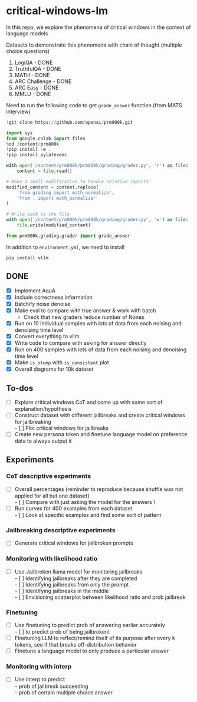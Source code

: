 # critical-windows-lm

In this repo, we explore the phenomena of critical windows in the context of language models

Datasets to demonstrate this phenomena with chain of thought (multiple choice questions)
1. LogiQA - DONE
2. TruthfulQA - DONE
3. MATH - DONE
4. ARC Challenge - DONE
5. ARC Easy - DONE
6. MMLU - DONE

Need to run the following code to get `grade_answer` function (from MATS interview)
```python
!git clone https://github.com/openai/prm800k.git

import sys
from google.colab import files
%cd /content/prm800k
!pip install -e .
!pip install pylatexenc

with open('/content/prm800k/prm800k/grading/grader.py', 'r') as file:
    content = file.read()

# Make a small modification to handle relative imports
modified_content = content.replace(
    'from grading import math_normalize',
    'from . import math_normalize'
)

# Write back to the file
with open('/content/prm800k/prm800k/grading/grader.py', 'w') as file:
    file.write(modified_content)

from prm800k.grading.grader import grade_answer
```
In addition to ``environment.yml``, we need to install 
```bash
pip install vllm
```

## DONE
- [X] Implement AquA
- [X] Include correctness information
- [X] Batchify noise denoise
- [X] Make eval to compare with true answer & work with batch
    -   Check that new graders reduce number of Nones
- [X] Run on 10 individual samples with lots of data from each noising and denoising time level
- [X] Convert everything to vllm
- [X] Write code to compare with asking for answer directly
- [X] Run on 400 samples with lots of data from each noising and denoising time level
- [X] Make `is_stump` with `is_consistent` plot
- [X] Overall diagrams for 10k dataset

## To-dos
- [ ] Explore critical windows CoT and come up with some sort of explanation/hypothesis
- [ ] Construct dataset with different jailbreaks and create critical windows for jailbreaking\
        - [ ] Plot critical windows for jailbreaks
- [ ] Create new persona token and finetune language model on preference data to always output it

## Experiments

### CoT descriptive experiments
- [ ] Overall percentages (reminder to reproduce because shuffle was not applied for all but one dataset)\
        - [ ] Compare with just asking the model for the answers \
- [ ] Run curves for 400 examples from each dataset\
        - [ ] Look at specific examples and find some sort of pattern

### Jailbreaking descriptive experiments
- [ ] Generate critical windows for jailbroken prompts

### Monitoring with likelihood ratio
- [ ] Use Jailbroken llama model for monitoring jailbreaks\
        - [ ] Identifying jailbreaks after they are completed\
        - [ ] Identifying jailbreaks from only the prompt\
        - [ ] Identifying jailbreaks in the middle\
        - [ ] Envisioning scatterplot between likelihood ratio and prob jailbreak 

### Finetuning
- [ ] Use finetuning to predict prob of answering earlier accurately\
        - [ ] to predict prob of being jailbroken\
- [ ] Finetuning LLM to reflect/remind itself of its purpose after every k tokens, see if that breaks off-distribution behavior
- [ ] Finetune a language model to only produce a particular answer

### Monitoring with interp
- [ ] Use interp to predict\
        - prob of jailbreak succeeding\
        - prob of certain multiple choice answer
